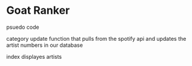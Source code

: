 # Goat Ranker

psuedo code

category update function that pulls from the spotify api and updates the artist numbers in our database

index displayes artists


